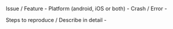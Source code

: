 Issue / Feature -
Platform (android, iOS or both) -
Crash / Error - 

Steps to reproduce / Describe in detail - 